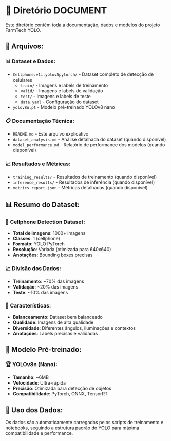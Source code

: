 # 📂 Diretório DOCUMENT

Este diretório contém toda a documentação, dados e modelos do projeto FarmTech YOLO.

## 📁 Arquivos:

### 📊 Dataset e Dados:
- `Cellphone.v1i.yolov5pytorch/` - Dataset completo de detecção de celulares
  - `train/` - Imagens e labels de treinamento
  - `valid/` - Imagens e labels de validação
  - `test/` - Imagens e labels de teste
  - `data.yaml` - Configuração do dataset
- `yolov8n.pt` - Modelo pré-treinado YOLOv8 nano

### 📋 Documentação Técnica:
- `README.md` - Este arquivo explicativo
- `dataset_analysis.md` - Análise detalhada do dataset (quando disponível)
- `model_performance.md` - Relatório de performance dos modelos (quando disponível)

### 📈 Resultados e Métricas:
- `training_results/` - Resultados de treinamento (quando disponível)
- `inference_results/` - Resultados de inferência (quando disponível)
- `metrics_report.json` - Métricas detalhadas (quando disponível)

## 📊 Resumo do Dataset:

### 📱 Cellphone Detection Dataset:
- **Total de imagens**: 1000+ imagens
- **Classes**: 1 (cellphone)
- **Formato**: YOLO PyTorch
- **Resolução**: Variada (otimizada para 640x640)
- **Anotações**: Bounding boxes precisas

### 📈 Divisão dos Dados:
- **Treinamento**: ~70% das imagens
- **Validação**: ~20% das imagens  
- **Teste**: ~10% das imagens

### 🎯 Características:
- **Balanceamento**: Dataset bem balanceado
- **Qualidade**: Imagens de alta qualidade
- **Diversidade**: Diferentes ângulos, iluminações e contextos
- **Anotações**: Labels precisas e validadas

## 🤖 Modelo Pré-treinado:

### 🏆 YOLOv8n (Nano):
- **Tamanho**: ~6MB
- **Velocidade**: Ultra-rápida
- **Precisão**: Otimizada para detecção de objetos
- **Compatibilidade**: PyTorch, ONNX, TensorRT

## 🚀 Uso dos Dados:

Os dados são automaticamente carregados pelos scripts de treinamento e notebooks, seguindo a estrutura padrão do YOLO para máxima compatibilidade e performance.
